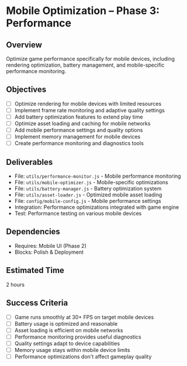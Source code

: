 # Mobile Optimization – Phase 3: Performance

## Overview
Optimize game performance specifically for mobile devices, including rendering optimization, battery management, and mobile-specific performance monitoring.

## Objectives
- [ ] Optimize rendering for mobile devices with limited resources
- [ ] Implement frame rate monitoring and adaptive quality settings
- [ ] Add battery optimization features to extend play time
- [ ] Optimize asset loading and caching for mobile networks
- [ ] Add mobile performance settings and quality options
- [ ] Implement memory management for mobile devices
- [ ] Create performance monitoring and diagnostics tools

## Deliverables
- File: `utils/performance-monitor.js` - Mobile performance monitoring
- File: `utils/mobile-optimizer.js` - Mobile-specific optimizations
- File: `utils/battery-manager.js` - Battery optimization system
- File: `utils/asset-loader.js` - Optimized mobile asset loading
- File: `config/mobile-config.js` - Mobile performance settings
- Integration: Performance optimizations integrated with game engine
- Test: Performance testing on various mobile devices

## Dependencies
- Requires: Mobile UI (Phase 2)
- Blocks: Polish & Deployment

## Estimated Time
2 hours

## Success Criteria
- [ ] Game runs smoothly at 30+ FPS on target mobile devices
- [ ] Battery usage is optimized and reasonable
- [ ] Asset loading is efficient on mobile networks
- [ ] Performance monitoring provides useful diagnostics
- [ ] Quality settings adapt to device capabilities
- [ ] Memory usage stays within mobile device limits
- [ ] Performance optimizations don't affect gameplay quality 